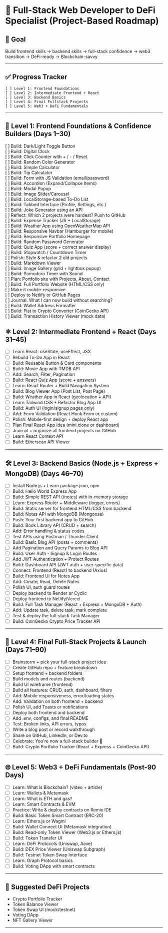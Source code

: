 # 🧠 Full-Stack Web Developer to DeFi Specialist (Project-Based Roadmap)

## 🎯 Goal
Build frontend skills → backend skills → full-stack confidence → web3 transition → DeFi-ready → Blockchain-savvy

---

## ✅ Progress Tracker

```
[ ] Level 1: Frontend Foundations
[ ] Level 2: Intermediate Frontend + React
[ ] Level 3: Backend Basics
[ ] Level 4: Final Fullstack Projects
[ ] Level 5: Web3 + DeFi Fundamentals
```

---

## 🔰 Level 1: Frontend Foundations & Confidence Builders (Days 1–30)

[ ] Build: Dark/Light Toggle Button  
[ ] Build: Digital Clock  
[ ] Build: Click Counter with + / - / Reset  
[ ] Build: Random Color Generator  
[ ] Build: Simple Calculator  
[ ] Build: Tip Calculator  
[ ] Build: Form with JS Validation (email/password)  
[ ] Build: Accordion (Expand/Collapse Items)  
[ ] Build: Modal Popup  
[ ] Build: Image Slider/Carousel  
[ ] Build: LocalStorage-based To-Do List  
[ ] Build: Tabbed Interface (Profile, Settings, etc.)  
[ ] Build: Joke Generator using an API  
[ ] Reflect: Which 2 projects were hardest? Push to GitHub  
[ ] Build: Expense Tracker (JS + LocalStorage)  
[ ] Build: Weather App using OpenWeatherMap API  
[ ] Build: Responsive Navbar (Hamburger for mobile)  
[ ] Build: Responsive Portfolio Homepage  
[ ] Build: Random Password Generator  
[ ] Build: Quiz App (score + correct answer display)  
[ ] Build: Stopwatch / Countdown Timer  
[ ] Polish: Style & refactor 2 old projects  
[ ] Build: Markdown Viewer  
[ ] Build: Image Gallery (grid + lightbox popup)  
[ ] Build: Pomodoro Timer with Sound  
[ ] Plan: Portfolio site with Projects, About, Contact  
[ ] Build: Full Portfolio Website (HTML/CSS only)  
[ ] Make it mobile-responsive  
[ ] Deploy to Netlify or GitHub Pages  
[ ] Journal: What I can now build without searching?  
[ ] Build: Wallet Address Formatter  
[ ] Build: Fiat to Crypto Converter (CoinGecko API)  
[ ] Build: Transaction History Viewer (mock data)  

## ⚛️ Level 2: Intermediate Frontend + React (Days 31–45)

- [ ] Learn React: useState, useEffect, JSX
- [ ] Rebuild To-Do App in React
- [ ] Build: Reusable Button & Card components
- [ ] Build: Movie App with TMDB API
- [ ] Add: Search, Filter, Pagination
- [ ] Build: React Quiz App (score + answers)
- [ ] Learn: React Router + Build Navigation System
- [ ] Build: Blog Viewer App (Post List, Post Page)
- [ ] Build: Weather App in React (geolocation + API)
- [ ] Learn Tailwind CSS + Refactor Blog App UI
- [ ] Build: Auth UI (login/signup pages only)
- [ ] Add: Form Validation (React Hook Form or custom)
- [ ] Polish: Mobile-first design + deploy React app
- [ ] Plan Final React App idea (mini clone or dashboard)
- [ ] Journal + organize all frontend projects on GitHub
- [ ] Learn React Context API
- [ ] Build: Etherscan API Viewer

---

## 🛠️ Level 3: Backend Basics (Node.js + Express + MongoDB) (Days 46–70)

- [ ] Install Node.js + Learn package.json, npm
- [ ] Build: Hello World Express App
- [ ] Build: Simple REST API (/notes) with in-memory storage
- [ ] Learn: Express Router + Middleware (logger, errors)
- [ ] Build: Static server for frontend HTML/CSS from backend
- [ ] Build: Notes API with MongoDB (Mongoose)
- [ ] Push: Your first backend app to GitHub
- [ ] Build: Book Library API (CRUD + search)
- [ ] Add: Error handling & status codes
- [ ] Test APIs using Postman / Thunder Client
- [ ] Build: Basic Blog API (posts + comments)
- [ ] Add Pagination and Query Params to Blog API
- [ ] Build: User Auth - Signup & Login Routes
- [ ] Add JWT Authentication + Protect Routes
- [ ] Build: Dashboard API (JWT auth + user-specific data)
- [ ] Connect: Frontend (React) to backend (Axios)
- [ ] Build: Frontend UI for Notes App
- [ ] Add: Create, Read, Delete Notes
- [ ] Polish UI, auth guard routes
- [ ] Deploy backend to Render or Cyclic
- [ ] Deploy frontend to Netlify/Vercel
- [ ] Build: Full Task Manager (React + Express + MongoDB + Auth)
- [ ] Add: Update task, delete task, mark complete
- [ ] Test & deploy the full-stack Task Manager
- [ ] Build: CoinGecko Crypto Price Tracker API

---

## 🚀 Level 4: Final Full-Stack Projects & Launch (Days 71–90)

- [ ] Brainstorm + pick your full-stack project idea
- [ ] Create GitHub repo + feature breakdown
- [ ] Setup frontend + backend folders
- [ ] Build models and routes (backend)
- [ ] Build UI wireframe (frontend)
- [ ] Build all features: CRUD, auth, dashboard, filters
- [ ] Add: Mobile responsiveness, error/loading states
- [ ] Add: Validation on both frontend + backend
- [ ] Polish UI, add Toasts or notifications
- [ ] Deploy both frontend and backend
- [ ] Add .env, configs, and final README
- [ ] Test: Broken links, API errors, typos
- [ ] Write a blog post or record walkthrough
- [ ] Share on GitHub, LinkedIn, or Dev.to
- [ ] Celebrate: You're now a full-stack builder 🎉
- [ ] Build: Crypto Portfolio Tracker (React + Express + CoinGecko API)

---

## 🌐 Level 5: Web3 + DeFi Fundamentals (Post-90 Days)

- [ ] Learn: What is Blockchain? (video + article)
- [ ] Learn: Wallets & Metamask
- [ ] Learn: What is ETH and gas?
- [ ] Learn: Smart Contracts & EVM
- [ ] Practice: Write & deploy contracts on Remix IDE
- [ ] Build: Basic Token Smart Contract (ERC-20)
- [ ] Learn: Ethers.js or Wagmi
- [ ] Build: Wallet Connect UI (Metamask integration)
- [ ] Build: Read-only Token Viewer (Web3.js or Ethers.js)
- [ ] Build: Token Transfer UI
- [ ] Learn: DeFi Protocols (Uniswap, Aave)
- [ ] Build: DEX Price Viewer (Uniswap Subgraph)
- [ ] Build: Testnet Token Swap Interface
- [ ] Learn: Graph Protocol basics
- [ ] Build: Voting DApp with smart contracts

---

## 📘 Suggested DeFi Projects

- Crypto Portfolio Tracker
- Token Balance Viewer
- Token Swap UI (mock/testnet)
- Voting DApp
- NFT Gallery Viewer

---
